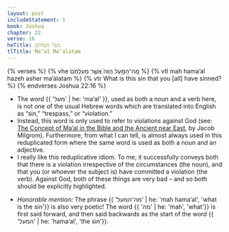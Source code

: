 ```yaml
---
layout: post
includeStatement: 1
book: Joshua
chapter: 22
verse: 16
heTitle: מעל מעלתם
tlTitle: Ma‘al Ma‘alatam
---
```


{% verses %}
{% vhe מָֽה־הַמַּ֤עַל הַזֶּה֙ אֲשֶׁ֤ר מְעַלְתֶּם֙ %}
{% vtl mah hama’al hazeh asher ma’alatam %}
{% vtr What is this sin that you [all] have sinned? %}
{% endverses Joshua 22:16 %}

- The word {{ 'מעל' | he: 'ma‘al' }}, used as both a noun and a verb here, is not one of the usual Hebrew words which are translated into English as “sin,” “trespass,” or “violation.”
- Instead, this word is only used to refer to violations against God (see: [The Concept of Ma‘al in the Bible and the Ancient near East](https://www.jstor.org/stable/599826), by Jacob Milgrom). Furthermore, from what I can tell, is almost always used in this reduplicated form where the same word is used as both a noun and an adjective.
- I really like this reduplicative idiom. To me, it successfully conveys both that there is a violation irrespective of the circumstances (the noun), and that you (or whoever the subject is) have committed a violation (the verb). Against God, both of these things are very bad – and so both should be explicitly highlighted.

<!--more-->
- *Honorable mention:* The phrase {{ 'מה־המעל' | he: 'mah hama‘al', 'what is the sin'}} is also very poetic! The word {{ 'מה' | he: 'mah', 'what'}} is first said forward, and then said backwards as the start of the word {{ 'המעל' | he: 'hama‘al', 'the sin'}}.
